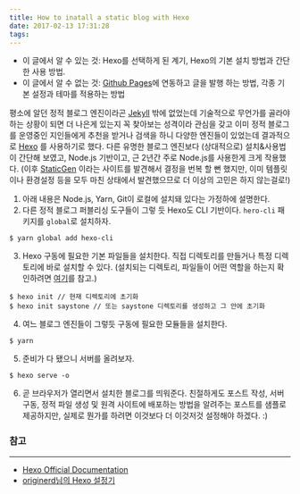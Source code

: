 ```yaml
---
title: How to inatall a static blog with Hexo
date: 2017-02-13 17:31:28
tags:
---
```

- 이 글에서 알 수 있는 것: Hexo를 선택하게 된 계기, Hexo의 기본 설치 방법과 간단한 사용 방법. 
- 이 글에서 알 수 없는 것: [Github Pages](https://pages.github.com/)에 연동하고 글을 발행 하는 방법, 각종 기본 설정과 테마를 적용하는 방법



평소에 알던 정적 블로그 엔진이라곤 [Jekyll](https://jekyllrb-ko.github.io/) 밖에 없었는데 기술적으로 무언가를 골라야하는 상황이 되면 더 나은게 있는지 꼭 찾아보는 성격이라 관심을 갖고 이미 정적 블로그를 운영중인 지인들에게 추천을 받거나 검색을 하니 다양한 엔진들이 있었는데 결과적으로 [Hexo](https://hexo.io/ko/) 를 사용하기로 했다. <!-- more --> 다른 유명한 블로그 엔진보다 (상대적으로) 설치&사용법이 간단해 보였고, Node.js 기반이고, 근 2년간 주로 Node.js를 사용한게 크게 작용했다. (이후 [StaticGen](https://www.staticgen.com/) 이라는 사이트를 발견해서 결정을 번복 할 뻔 했지만, 이미 템플릿이나 환경설정 등을 모두 마친 상태에서 발견했으므로 더 이상의 고민은 하지 않는걸로!)


1. 아래 내용은 Node.js, Yarn, Git이 로컬에 설치돼 있다는 가정하에 설명한다.
2. 다른 정적 블로그 퍼블리싱 도구들이 그렇 듯 Hexo도 CLI 기반이다.  `hero-cli` 패키지를 `global`로 설치하자.
```shell
$ yarn global add hexo-cli
```
3. Hexo 구동에 필요한 기본 파일들을 설치한다. 직접 디렉토리를 만들거나 특정 디렉토리에 바로 설치할 수 있다. (설치되는 디렉토리, 파일들이 어떤 역할을 하는지 확인하려면 [여기](https://hexo.io/ko/docs/setup.html)를 참고.)
```shell
$ hexo init // 현재 디렉토리에 초기화
$ hexo init saystone // 또는 saystone 디렉토리를 생성하고 그 안에 초기화
```
4. 여느 블로그 엔진들이 그렇듯 구동에 필요한 모듈들을 설치한다.
```shell
$ yarn
```
5. 준비가 다 됐으니 서버를 올려보자.
```shell
$ hexo serve -o
```
6. 곧 브라우저가 열리면서 설치한 블로그를 띄워준다. 친절하게도 포스트 작성, 서버 구동, 정적 파일 생성 및 원격 사이트에 배포하는 방법을 알려주는 포스트를 샘플로 제공하지만, 실제로 뭔가를 하려면 이것보다 더 이것저것 설정해야 하겠다. :)


### 참고
---
- [Hexo Official Documentation](https://hexo.io/ko/docs/)
- [originerd님의 Hexo 설정기](https://originerd.github.io/2017/01/21/how-i-set-hexo/)



